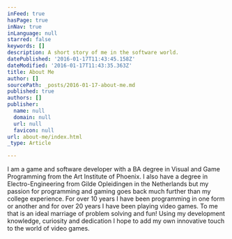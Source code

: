 ```yaml
---
inFeed: true
hasPage: true
inNav: true
inLanguage: null
starred: false
keywords: []
description: A short story of me in the software world.
datePublished: '2016-01-17T11:43:45.158Z'
dateModified: '2016-01-17T11:43:35.363Z'
title: About Me
author: []
sourcePath: _posts/2016-01-17-about-me.md
published: true
authors: []
publisher:
  name: null
  domain: null
  url: null
  favicon: null
url: about-me/index.html
_type: Article

---
```

I am a game and software developer with a BA degree in Visual and Game Programming from the Art Institute of Phoenix. I also have a degree in Electro-Engineering from Gilde Opleidingen in the Netherlands but my passion for programming and gaming goes back much further than my college experience. For over 10 years I have been programming in one form or another and for over 20 years I have been playing video games. To me that is an ideal marriage of problem solving and fun! Using my development knowledge, curiosity and dedication I hope to add my own innovative touch to the world of video games.